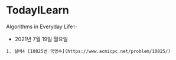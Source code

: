 # TodayILearn
Algorithms in Everyday Life✨

* 2021년 7월 19일 월요일
```
1. 실버4 [10825번 국영수](https://www.acmicpc.net/problem/10825/)
```
